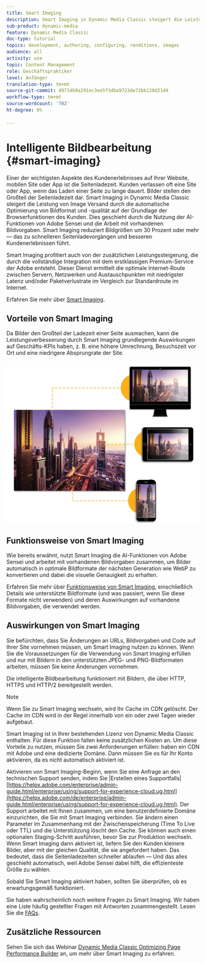 ```yaml
---
title: Smart Imaging
description: Smart Imaging in Dynamic Media Classic steigert die Leistung von Image Versand durch die automatische Optimierung von Bildformat und -qualität auf der Grundlage der Browserfunktionen des Kunden. Dies geschieht durch die Nutzung der AI-Funktionen von Adobe Sensei und die Arbeit mit vorhandenen Bildvorgaben. Erfahren Sie mehr über Smart Imaging und wie Sie damit bessere Kundenerlebnisse durch schnelleres Laden von Seiten erzielen können.
sub-product: dynamic-media
feature: Dynamic Media Classic
doc-type: tutorial
topics: development, authoring, configuring, renditions, images
audience: all
activity: use
topic: Content Management
role: Geschäftspraktiker
level: Anfänger
translation-type: tm+mt
source-git-commit: d9714b9a291ec3ee5f3dba9723de72bb120d2149
workflow-type: tm+mt
source-wordcount: '702'
ht-degree: 8%

---
```



# Intelligente Bildbearbeitung {#smart-imaging}

Einer der wichtigsten Aspekte des Kundenerlebnisses auf Ihrer Website, mobilen Site oder App ist die Seitenladezeit. Kunden verlassen oft eine Site oder App, wenn das Laden einer Seite zu lange dauert. Bilder stellen den Großteil der Seitenladezeit dar. Smart Imaging in Dynamic Media Classic steigert die Leistung von Image Versand durch die automatische Optimierung von Bildformat und -qualität auf der Grundlage der Browserfunktionen des Kunden. Dies geschieht durch die Nutzung der AI-Funktionen von Adobe Sensei und die Arbeit mit vorhandenen Bildvorgaben. Smart Imaging reduziert Bildgrößen um 30 Prozent oder mehr — das zu schnelleren Seitenladevorgängen und besseren Kundenerlebnissen führt.

Smart Imaging profitiert auch von der zusätzlichen Leistungssteigerung, die durch die vollständige Integration mit dem erstklassigen Premium-Service der Adobe entsteht. Dieser Dienst ermittelt die optimale Internet-Route zwischen Servern, Netzwerken und Austauschpunkten mit niedrigster Latenz und/oder Paketverlustrate im Vergleich zur Standardroute im Internet.

Erfahren Sie mehr über [Smart Imaging](https://docs.adobe.com/content/help/de-DE/experience-manager-64/assets/dynamic/imaging-faq.html).

## Vorteile von Smart Imaging

Da Bilder den Großteil der Ladezeit einer Seite ausmachen, kann die Leistungsverbesserung durch Smart Imaging grundlegende Auswirkungen auf Geschäfts-KPIs haben, z. B. eine höhere Umrechnung, Besuchszeit vor Ort und eine niedrigere Absprungrate der Site.

![image](assets/smart-imaging/smart-imaging-1.png)

## Funktionsweise von Smart Imaging

Wie bereits erwähnt, nutzt Smart Imaging die AI-Funktionen von Adobe Sensei und arbeitet mit vorhandenen Bildvorgaben zusammen, um Bilder automatisch in optimale Bildformate der nächsten Generation wie WebP zu konvertieren und dabei die visuelle Genauigkeit zu erhalten.

Erfahren Sie mehr über [Funktionsweise von Smart Imaging](https://docs.adobe.com/content/help/en/experience-manager-64/assets/dynamic/imaging-faq.html#how-does-smart-imaging-work), einschließlich Details wie unterstützte Bildformate (und was passiert, wenn Sie diese Formate nicht verwenden) und deren Auswirkungen auf vorhandene Bildvorgaben, die verwendet werden.

## Auswirkungen von Smart Imaging

Sie befürchten, dass Sie Änderungen an URLs, Bildvorgaben und Code auf Ihrer Site vornehmen müssen, um Smart Imaging nutzen zu können. Wenn Sie die Voraussetzungen für die Verwendung von Smart Imaging erfüllen und nur mit Bildern in den unterstützten JPEG- und PNG-Bildformaten arbeiten, müssen Sie keine Änderungen vornehmen.

Die intelligente Bildbearbeitung funktioniert mit Bildern, die über HTTP, HTTPS und HTTP/2 bereitgestellt werden.

>[!NOTE]
>
>Wenn Sie zu Smart Imaging wechseln, wird Ihr Cache im CDN gelöscht. Der Cache im CDN wird in der Regel innerhalb von ein oder zwei Tagen wieder aufgebaut.

Smart Imaging ist in Ihrer bestehenden Lizenz von Dynamic Media Classic enthalten. Für diese Funktion fallen keine zusätzlichen Kosten an. Um diese Vorteile zu nutzen, müssen Sie zwei Anforderungen erfüllen: haben ein CDN mit Adobe und eine dedizierte Domäne. Dann müssen Sie es für Ihr Konto aktivieren, da es nicht automatisch aktiviert ist.

Aktivieren von Smart Imaging-Beginn, wenn Sie eine Anfrage an den technischen Support senden, indem Sie |Erstellen eines Supportfalls| [https://helpx.adobe.com/enterprise/admin-guide.html/enterprise/using/support-for-experience-cloud.ug.html](https://helpx.adobe.com/de/enterprise/admin-guide.html/enterprise/using/support-for-experience-cloud.ug.html). Der Support arbeitet mit Ihnen zusammen, um eine benutzerdefinierte Domäne einzurichten, die Sie mit Smart Imaging verbinden. Sie ändern einen Parameter im Zusammenhang mit der Zwischenspeicherung (Time To Live oder TTL) und die Unterstützung löscht den Cache. Sie können auch einen optionalen Staging-Schritt ausführen, bevor Sie zur Produktion wechseln. Wenn Smart Imaging dann aktiviert ist, liefern Sie den Kunden kleinere Bilder, aber mit der gleichen Qualität, die sie angefordert haben. Das bedeutet, dass die Seitenladezeiten schneller ablaufen — Und das alles geschieht automatisch, weil Adobe Sensei dabei hilft, die effizienteste Größe zu wählen.

Sobald Sie Smart Imaging aktiviert haben, sollten Sie überprüfen, ob es erwartungsgemäß funktioniert.

Sie haben wahrscheinlich noch weitere Fragen zu Smart Imaging. Wir haben eine Liste häufig gestellter Fragen mit Antworten zusammengestellt. Lesen Sie die [FAQs](https://docs.adobe.com/content/help/en/experience-manager-64/assets/dynamic/imaging-faq.html).

## Zusätzliche Ressourcen

Sehen Sie sich das Webinar [Dynamic Media Classic Optimizing Page Performance Builder](https://seminars.adobeconnect.com/pzc1gw0cihpv) an, um mehr über Smart Imaging zu erfahren.
